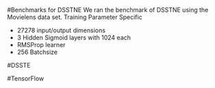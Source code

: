 #Benchmarks for DSSTNE
We ran the benchmark of DSSTNE using the Movielens data set. Training Parameter Specific
* 27278 input/output dimensions
* 3 Hidden Sigmoid layers with 1024 each
* RMSProp learner
* 256 Batchsize

#DSSTE

#TensorFlow


